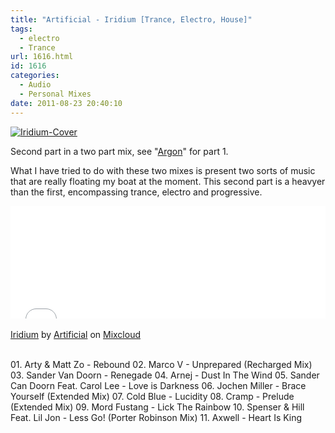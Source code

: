 ```yaml
---
title: "Artificial - Iridium [Trance, Electro, House]"
tags:
  - electro
  - Trance
url: 1616.html
id: 1616
categories:
  - Audio
  - Personal Mixes
date: 2011-08-23 20:40:10
---
```


[![](https://mikecann.co.uk/wp-content/uploads/2011/08/Iridium-Cover.png "Iridium-Cover")](https://mikecann.co.uk/wp-content/uploads/2011/08/Iridium-Cover.png)

Second part in a two part mix, see "[Argon](https://mikecann.co.uk/audio/artificial-argon-tech-house-progressive/)" for part 1.

<!-- more -->

What I have tried to do with these two mixes is present two sorts of music that are really floating my boat at the moment. This second part is a heavyer than the first, encompassing trance, electro and progressive.

<iframe width="100%" height="180" src="//www.mixcloud.com/widget/iframe/?feed=http%3A%2F%2Fwww.mixcloud.com%2Fmikeysee%2Fartificial-iridium%2F&amp;embed_type=widget_standard&amp;embed_uuid=f9eb9db5-fe58-4f77-9f77-cc30a4100061&amp;hide_tracklist=1&amp;hide_cover=1" frameborder="0"></iframe><div style="clear: both; height: 3px; width: auto;"></div>

[Iridium](https://www.mixcloud.com/mikeysee/artificial-iridium/?utm_source=widget&amp;utm_medium=web&amp;utm_campaign=base_links&amp;utm_term=resource_link)<span> by </span>[Artificial](https://www.mixcloud.com/mikeysee/?utm_source=widget&amp;utm_medium=web&amp;utm_campaign=base_links&amp;utm_term=profile_link)<span> on </span>[ Mixcloud](https://www.mixcloud.com/?utm_source=widget&utm_medium=web&utm_campaign=base_links&utm_term=homepage_link)

<div style="clear: both; height: 3px; width: auto;"></div>

01\. Arty &amp; Matt Zo - Rebound
02\. Marco V - Unprepared (Recharged Mix)
03\. Sander Van Doorn - Renegade
04\. Arnej - Dust In The Wind
05\. Sander Can Doorn Feat. Carol Lee - Love is Darkness
06\. Jochen Miller - Brace Yourself (Extended Mix)
07\. Cold Blue - Lucidity
08\. Cramp - Prelude (Extended Mix)
09\. Mord Fustang - Lick The Rainbow
10\. Spenser &amp; Hill Feat. Lil Jon - Less Go! (Porter Robinson Mix)
11\. Axwell - Heart Is King
